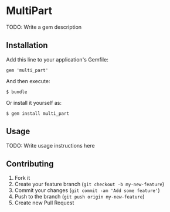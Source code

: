 # MultiPart

TODO: Write a gem description

## Installation

Add this line to your application's Gemfile:

    gem 'multi_part'

And then execute:

    $ bundle

Or install it yourself as:

    $ gem install multi_part

## Usage

TODO: Write usage instructions here

## Contributing

1. Fork it
2. Create your feature branch (`git checkout -b my-new-feature`)
3. Commit your changes (`git commit -am 'Add some feature'`)
4. Push to the branch (`git push origin my-new-feature`)
5. Create new Pull Request
